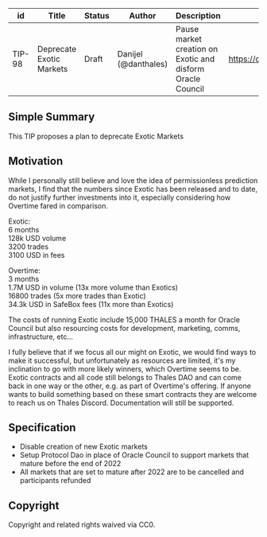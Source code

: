 | id | Title | Status | Author | Description | Discussions to | Created |
| ----------- | ----------- | ----------- | ----------- | ----------- | ----------- | ----------- |
| TIP-98 | Deprecate Exotic Markets  | Draft | Danijel (@danthales)| Pause market creation on Exotic and disform Oracle Council  | https://discord.gg/rPpPcMXSeU | 2022-10-20
 
## Simple Summary
 
This TIP proposes a plan to deprecate Exotic Markets 
 

## Motivation
 
While I personally still believe and love the idea of permissionless prediction markets, I find that the numbers since Exotic has been released and to date, do not justify further investments into it, especially considering how Overtime fared in comparison.  

Exotic:  
6 months  
128k USD volume  
3200 trades  
3100 USD in fees  

Overtime:  
3 months  
1.7M USD in volume (13x more volume than Exotics)  
16800 trades (5x more trades than Exotic)  
34.3k USD in SafeBox fees (11x more than Exotics)  

The costs of running Exotic include 15,000 THALES a month for Oracle Council but also resourcing costs for development, marketing, comms, infrastructure, etc...    

I fully believe that if we focus all our might on Exotic, we would find ways to make it successful, but unfortunately as resources are limited, it's my inclination to go with more likely winners, which Overtime seems to be.    
Exotic contracts and all code still belongs to Thales DAO and can come back in one way or the other, e.g. as part of Overtime's offering. If anyone wants to build something based on these smart contracts they are welcome to reach us on Thales Discord. Documentation will still be supported.        

## Specification
- Disable creation of new Exotic markets
- Setup Protocol Dao in place of Oracle Council to support markets that mature before the end of 2022  
- All markets that are set to mature after 2022 are to be cancelled and participants refunded

## Copyright
 
Copyright and related rights waived via CC0.


